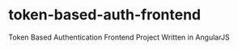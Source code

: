 token-based-auth-frontend
=========================

Token Based Authentication Frontend Project Written in AngularJS
